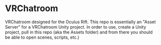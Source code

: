 VRChatroom
==========

VRChatroom designed for the Oculus Rift.
This repo is essentially an "Asset Server" for a VRChatroom Unity project.
In order to use, create a Unity project, pull in this repo (aka the Assets 
folder) and from there you should be able to open scenes, scripts, etc.)

